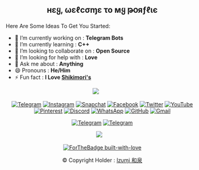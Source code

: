 <h2 align="center">

нεყ, ωεℓcσɱε το мყ թօяƒℓιє

</h2>

Here Are Some Ideas To Get You Started:

- 🔭 I’m currently working on : **Telegram Bots**
- 🌱 I’m currently learning : **C++**
- 👯 I’m looking to collaborate on : **Open Source**
- 🤔 I’m looking for help with : **Love**
- 💬 Ask me about : **Anything**
- 😄 Pronouns : **He/Him**
- ⚡ Fun fact : **I Love [Shikimori's](https://github.com/AL3X-Github/Shikimori-San)**


<div align="center">


<img src="https://github.com/AL3X-Github/AL3X-Github/blob/main/Photos/Insta-%40ikx7.a.png">
ㅤ
ㅤ

[![Telegram](https://img.shields.io/badge/Telegram-2CA5E0?style=for-the-badge&logo=telegram&logoColor=white)](https://t.me/MaximXRobot) [![Instagram](https://img.shields.io/badge/Instagram-%23E4405F.svg?style=for-the-badge&logo=Instagram&logoColor=white)](https://instagram.com/ikx7.a)</a>
[![Snapchat](https://img.shields.io/badge/Snapchat-F9DC3e.svg?style=for-the-badge&logo=Snapchat&logoColor=white)](https://www.snapchat.com/add/ikx7.a) [![Facebook](https://img.shields.io/badge/Facebook-%231877F2.svg?style=for-the-badge&logo=Facebook&logoColor=white)](https://www.facebook.com/ikx7.a) </a>
[![Twitter](https://img.shields.io/badge/Twitter-%231DA1F2.svg?style=for-the-badge&logo=Twitter&logoColor=white)](https://mobile.twitter.com/ikx7_a) [![YouTube](https://img.shields.io/badge/YouTube-%23FF0000.svg?style=for-the-badge&logo=YouTube&logoColor=white)](https://youtube.com/channel/UC9o1hM49jVr2lgOinw0pAdw)
[![Pinterest](https://img.shields.io/badge/Pinterest-%23E60023.svg?style=for-the-badge&logo=Pinterest&logoColor=white)](https://pin.it/2F0zGcr) [![Discord](https://img.shields.io/badge/Discord-%237289DA.svg?style=for-the-badge&logo=discord&logoColor=white)](https://discord.gg/m8u2TmgRjN)
[![WhatsApp](https://img.shields.io/badge/WhatsApp-25D366?style=for-the-badge&logo=whatsapp&logoColor=white)](https://64.media.tumblr.com/730bfa5c44420ce47eba3ec33b43e56e/71bc99ca98f2250e-45/s540x810/2bab12eb73a8a2501800e07c7212cf0e36173250.gif) [![GitHub](https://img.shields.io/badge/github-%23121011.svg?style=for-the-badge&logo=github&logoColor=white)](https://github.com/AL3X-Github) [![Gmail](https://img.shields.io/badge/Gmail-D14836?style=for-the-badge&logo=gmail&logoColor=white)](mailto:rdxabhiff@gmail.com) 

[![Telegram](https://img.shields.io/badge/Group-%232C3454?style=for-the-badge&logo=telegram&logoColor=white)](https://t.me/MaximXGroup) [![Telegram](https://img.shields.io/badge/Channel-%232C3454?style=for-the-badge&logo=telegram&logoColor=white)](https://t.me/MaximXChannels)

<img src="https://te.legra.ph/file/5870c2daa095e1c6a5f3e.jpg">
ㅤ

[![ForTheBadge built-with-love](http://ForTheBadge.com/images/badges/built-with-love.svg)](https://github.com/AL3X-Github)


© Copyright Holder : [I𝗓υɱi 和泉](https://t.me/MaximXRobot)

</div>

